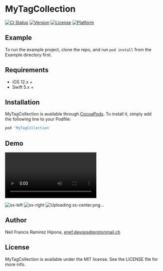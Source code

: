 # MyTagCollection

[![CI Status](https://img.shields.io/travis/nfhipona/MyTagCollection.svg?style=flat)](https://travis-ci.org/nfhiponaona/MyTagCollection)
[![Version](https://img.shields.io/cocoapods/v/MyTagCollection.svg?style=flat)](https://cocoapods.org/pods/MyTagCollection)
[![License](https://img.shields.io/cocoapods/l/MyTagCollection.svg?style=flat)](https://cocoapods.org/pods/MyTagCollection)
[![Platform](https://img.shields.io/cocoapods/p/MyTagCollection.svg?style=flat)](https://cocoapods.org/pods/MyTagCollection)

## Example

To run the example project, clone the repo, and run `pod install` from the Example directory first.

## Requirements

* iOS 12.x +
* Swift 5.x +

## Installation

MyTagCollection is available through [CocoaPods](https://cocoapods.org). To install
it, simply add the following line to your Podfile:

```ruby
pod 'MyTagCollection'
```

## Demo

![Demo](https://github.com/nfhipona/MyTagCollection/blob/main/Example/MyTagCollection/Demo/Demo.mp4)

![ss-left](https://github.com/nfhipona/MyTagCollection/assets/8805997/cd806000-0d6e-4c69-94c2-23f13c6106e1)
![ss-right](https://github.com/nfhipona/MyTagCollection/assets/8805997/b9ce76ce-cb59-4c2c-aaf0-e6b83524ca10)
![Uploading ss-center.png…]()


## Author

Neil Francis Ramirez Hipona, enef.devops@protonmail.ch

## License

MyTagCollection is available under the MIT license. See the LICENSE file for more info.
